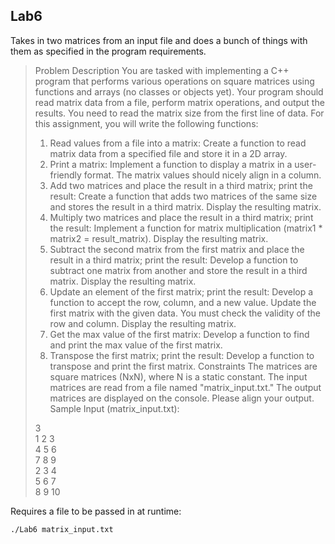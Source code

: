 ## Lab6    

Takes in two matrices from an input file and does a bunch of things with them as specified in the program requirements.   

> Problem Description
> You are tasked with implementing a C++ program that performs various operations on square matrices using functions and arrays (no classes or objects yet). Your program should read matrix data from a file, perform matrix operations, and output the results. You need to read the matrix size from the first line of data. For this assignment, you will write the following functions:
> 1. Read values from a file into a matrix:
> Create a function to read matrix data from a specified file and store it in a 2D array.
> 2. Print a matrix:
> Implement a function to display a matrix in a user-friendly format. The matrix values should nicely align in a column.
> 3. Add two matrices and place the result in a third matrix; print the result:
> Create a function that adds two matrices of the same size and stores the result in a third matrix. Display the resulting matrix.
> 4. Multiply two matrices and place the result in a third matrix; print the result:
> Implement a function for matrix multiplication (matrix1 * matrix2 = result_matrix). Display the resulting matrix.
> 5. Subtract the second matrix from the first matrix and place the result in a third matrix; print the result:
> Develop a function to subtract one matrix from another and store the result in a third matrix. Display the resulting matrix.
> 6. Update an element of the first matrix; print the result:
> Develop a function to accept the row, column, and a new value. Update the first matrix with the given data. You must check the validity of the row and column. Display the resulting matrix.
> 7. Get the max value of the first matrix:
> Develop a function to find and print the max value of the first matrix.
> 8. Transpose the first matrix; print the result:
> Develop a function to transpose and print the first matrix.
> Constraints
> The matrices are square matrices (NxN), where N is a static constant. The input matrices are read from a file named "matrix_input.txt." The output matrices are displayed on the console.
> Please align your output.
> Sample Input (matrix_input.txt):   
>
> 3   
> 1 2 3   
> 4 5 6   
> 7 8 9   
> 2 3 4   
> 5 6 7   
> 8 9 10   

Requires a file to be passed in at runtime:
```bash
./Lab6 matrix_input.txt
```
